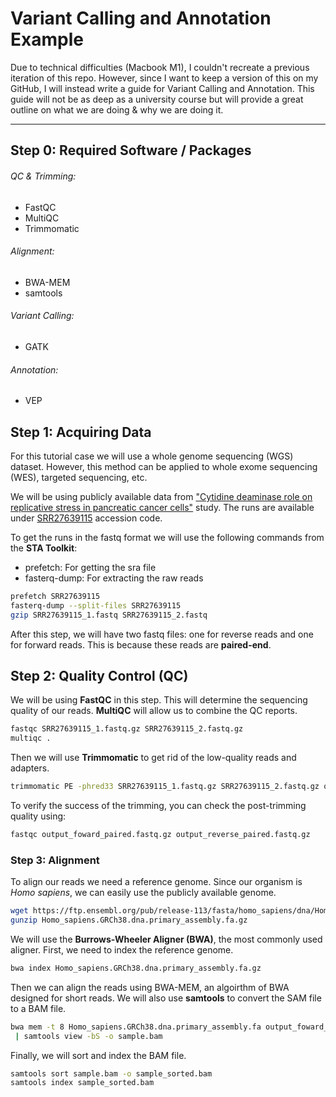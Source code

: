 # Variant Calling and Annotation Example

Due to technical difficulties (Macbook M1), I couldn't recreate a previous iteration of this repo. However, since I want to keep a version of this on my GitHub, I will instead write a guide for Variant Calling and Annotation. This guide will not be as deep as a 
university course but will provide a great outline on what we are doing & why we are doing it. 

---

## Step 0: Required Software / Packages

###### QC & Trimming:
- FastQC
- MultiQC
- Trimmomatic

###### Alignment:
- BWA-MEM
- samtools

###### Variant Calling:
- GATK

###### Annotation:
- VEP

## Step 1: Acquiring Data

For this tutorial case we will use a whole genome sequencing (WGS) dataset. However, this method can be applied to whole exome sequencing (WES), targeted sequencing, etc. 

We will be using publicly available data from ["Cytidine deaminase role on replicative stress in pancreatic cancer cells"](https://pmc.ncbi.nlm.nih.gov/articles/PMC10982645/#:~:text=Cytidine%20deaminase%20reduces%20replication%20stress,that%20could%20enhance%20treatment%20response.) study. The runs are available under [SRR27639115](https://trace.ncbi.nlm.nih.gov/Traces/?view=run_browser&acc=SRR27639115&display=metadata) accession code.

To get the runs in the fastq format we will use the following commands from the **STA Toolkit**:

- prefetch: For getting the sra file
- fasterq-dump: For extracting the raw reads


```bash
prefetch SRR27639115
fasterq-dump --split-files SRR27639115
gzip SRR27639115_1.fastq SRR27639115_2.fastq
```
After this step, we will have two fastq files: one for reverse reads and one for forward reads. This is because these reads are **paired-end**. 

## Step 2: Quality Control (QC)

We will be using **FastQC** in this step. This will determine the sequencing quality of our reads. **MultiQC** will allow us to combine the QC reports.

```bash
fastqc SRR27639115_1.fastq.gz SRR27639115_2.fastq.gz
multiqc .
```

Then we will use **Trimmomatic** to get rid of the low-quality reads and adapters.

```bash
trimmomatic PE -phred33 SRR27639115_1.fastq.gz SRR27639115_2.fastq.gz output_forward_paired.fastq.gz output_forward_unpaired.fastq.gz output_reverse_paired.fastq.gz output_reverse_unpaired.fastq.gz ILLUMINACLIP:adapters.fa:2:30:10 LEADING:3 TRAILING:3 SLIDINGWINDOW:4:2 MINLEN:36
```

To verify the success of the trimming, you can check the post-trimming quality using:

```bash
fastqc output_foward_paired.fastq.gz output_reverse_paired.fastq.gz
```

### Step 3: Alignment

To align our reads we need a reference genome. Since our organism is *Homo sapiens*, we can easily use the publicly available genome.

```bash
wget https://ftp.ensembl.org/pub/release-113/fasta/homo_sapiens/dna/Homo_sapiens.GRCh38.dna.primary_assembly.fa.gz
gunzip Homo_sapiens.GRCh38.dna.primary_assembly.fa.gz
```

We will use the **Burrows-Wheeler Aligner (BWA)**, the most commonly used aligner. First, we need to index the reference genome. 

```bash
bwa index Homo_sapiens.GRCh38.dna.primary_assembly.fa.gz
```

Then we can align the reads using BWA-MEM, an algoirthm of BWA designed for short reads. We will also use **samtools** to convert the SAM file to a BAM file.

```bash
bwa mem -t 8 Homo_sapiens.GRCh38.dna.primary_assembly.fa output_foward_paired.fastq.gz \
 | samtools view -bS -o sample.bam
```

Finally, we will sort and index the BAM file.

```bash
samtools sort sample.bam -o sample_sorted.bam
samtools index sample_sorted.bam
```

<!-- ### Step 4: Variant Calling

Here we will use  -->